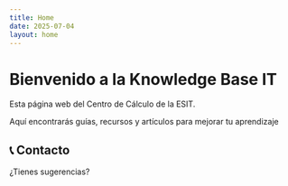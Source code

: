 ```yaml
---
title: Home
date: 2025-07-04
layout: home
---
```


# Bienvenido a la Knowledge Base IT

Esta página web del Centro de Cálculo de la ESIT. 

Aquí encontrarás guías, recursos y artículos para mejorar tu aprendizaje

## 📞 Contacto

¿Tienes sugerencias? 
